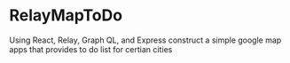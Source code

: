 # RelayMapToDo
Using React, Relay, Graph QL, and Express construct a simple google map apps that provides to do list for certian cities
